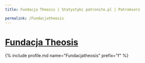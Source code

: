 ```yaml
---
title: Fundacja Theosis | Statystyki patronite.pl | Patromierz

permalink: /Fundacjatheosis
---
```


# [Fundacja Theosis](https://patronite.pl/Fundacjatheosis)

{% include profile.md name="Fundacjatheosis" prefix="f" %}
